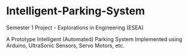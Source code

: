 # Intelligent-Parking-System
Semester 1 Project - Explorations in Engineering (ESEA)

A Prototype Intelligent (Automated) Parking System Implemented using Arduino, UltraSonic Sensors, Servo Motors, etc.
